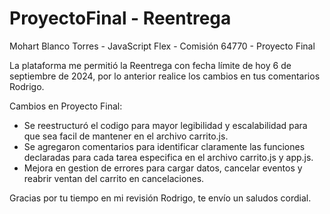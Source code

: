 # ProyectoFinal - Reentrega

Mohart Blanco Torres - JavaScript Flex - Comisión 64770 - Proyecto Final

La plataforma me permitió la Reentrega con fecha límite de hoy 6 de septiembre de 2024, por lo anterior realice los cambios en tus comentarios Rodrigo. 

Cambios en Proyecto Final:

- Se reestructuró el codigo para mayor legibilidad y escalabilidad para que sea facil de mantener en el archivo carrito.js.
- Se agregaron comentarios para identificar claramente las funciones declaradas para cada tarea especifica en el archivo carrito.js y app.js.
- Mejora en gestion de errores para cargar datos, cancelar eventos y reabrir ventan del carrito en cancelaciones.

Gracias por tu tiempo en mi revisión Rodrigo, te envío un saludos cordial.
